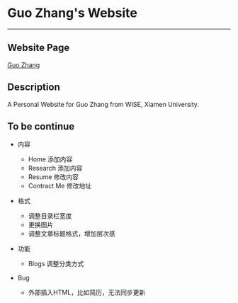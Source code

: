 # Guo Zhang's Website 

----

## Website Page
[Guo Zhang](https://guo-zhang.github.io)

## Description
A Personal Website for Guo Zhang from WISE, Xiamen University.

## To be continue
- 内容
  - Home 添加内容
  - Research 添加内容
  - Resume 修改内容
  - Contract Me 修改地址

- 格式
  - 调整目录栏宽度
  - 更换图片
  - 调整文章标题格式，增加层次感

- 功能
  - Blogs 调整分类方式

- Bug
  - 外部插入HTML，比如简历，无法同步更新

